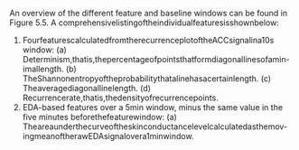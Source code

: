 An overview of the different feature and baseline windows can be found in Figure 5.5. A
comprehensivelistingoftheindividualfeaturesisshownbelow:
1. FourfeaturescalculatedfromtherecurrenceplotoftheACCsignalina10s window:
(a) Determinism,thatis,thepercentageofpointsthatformdiagonallinesofamin-
imallength.
(b) TheShannonentropyoftheprobabilitythatalinehasacertainlength.
(c) Theaveragediagonallinelength.
(d) Recurrencerate,thatis,thedensityofrecurrencepoints.
2. EDA-based features over a 5min window, minus the same value in the five minutes
beforethefeaturewindow:
(a) Theareaunderthecurveoftheskinconductancelevelcalculatedasthemov-
ingmeanoftherawEDAsignalovera1minwindow.